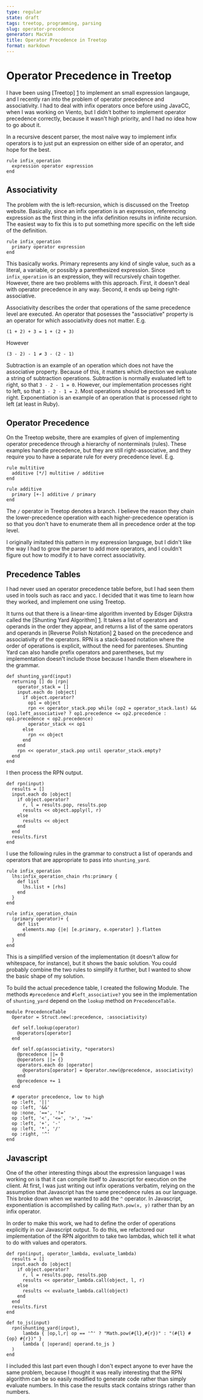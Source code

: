 ```yaml
---
type: regular
state: draft
tags: treetop, programming, parsing
slug: operator-precedence
generator: MacVim
title: Operator Precedence in Treetop
format: markdown
---
```


Operator Precedence in Treetop
==============================

I have been using [Treetop] [1] to implement an small expression langauge, and I recently
ran into the problem of operator precedence and associativity. I had to deal with infix
operators once before using JavaCC, when I was working on Viento, but I didn't bother
to implement operator precedence correctly, because it wasn't high priority, and I had
no idea how to go about it.

  [1]: http://treetop.rubyforge.org

In a recursive descent parser, the most naïve way to implement infix operators is to
just put an expression on either side of an operator, and hope for the best.

    rule infix_operation
      expression operator expression
    end

Associativity
-------------

The problem with the is left-recursion, which is discussed on the Treetop website.
Basically, since an infix operation is an expression, referencing expression as
the first thing in the infix definition results in infinite recursion. The easiest
way to fix this is to put something more specific on the left side of the definition.

    rule infix_operation
      primary operator expression
    end

This basically works. Primary represents any kind of single value, such as a literal,
a variable, or possibly a parenthesized expression. Since `infix_operation` is an expression,
they will recursively chain together. However, there are two problems with this approach.
First, it doesn't deal with operator precedence in any way. Second, it ends up being
right-associative.

Associativity describes the order that operations of the same precedence level are executed.
An operator that posesses the "associative" property is an operator for which associativity
does not matter. E.g.

    (1 + 2) + 3 = 1 + (2 + 3)

However

    (3 - 2) - 1 ≠ 3 - (2 - 1)

Subtraction is an example of an operation which does not have the associative property.
Because of this, it matters which direction we evaluate a string of subtraction operations.
Subtraction is normally evaluated left to right, so that `3 - 2 - 1 = 0`. However, our
implementation processes right to left, so that `3 - 2 - 1 = 2`. Most operations should
be processed left to right. Exponentiation is an example of an operation that is
processed right to left (at least in Ruby).

Operator Precedence
-------------------

On the Treetop website, there are examples of given of implementing operator precedence
through a hierarchy of nonterminals (rules). These examples handle precedence, but they
are still right-associative, and they require you to have a separate rule for every
precedence level. E.g.

    rule multitive
      additive [*/] multitive / additive
    end

    rule additive
      primary [+-] additive / primary
    end

The `/` operator in Treetop denotes a branch. I believe the reason they chain the
lower-precedence operation with each higher-precedence operation is so that you
don't have to enumerate them all in precedence order at the top level.

I originally imitated this pattern in my expression language, but I didn't like
the way I had to grow the parser to add more operators, and I couldn't figure out
how to modify it to have correct associativity.

Precedence Tables
-----------------

I had never used an operator precedence table before, but I had seen them used in tools
such as racc and yacc. I decided that it was time to learn how they worked, and implement
one using Treetop.

It turns out that there is a linear-time algorithm invented by Edsger Dijkstra called the
[Shunting Yard Algorithm] [1]. It takes a list of operators and operands in the order they appear,
and returns a list of the same operators and operands in [Reverse Polish Notation] [2] based on
the precedence and associativity of the operators. RPN is a stack-based notation where the
order of operations is explicit, without the need for parenteses. Shunting Yard can also
handle prefix operators and parentheses, but my implementation doesn't include those because
I handle them elsewhere in the grammar.

  [1]: http://en.wikipedia.org/wiki/Shunting-yard_algorithm
  [2]: http://en.wikipedia.org/wiki/Reverse_Polish_Notation

    def shunting_yard(input)
      returning [] do |rpn|
        operator_stack = []
        input.each do |object|
          if object.operator?
            op1 = object
            rpn << operator_stack.pop while (op2 = operator_stack.last) && (op1.left_associative? ? op1.precedence <= op2.precedence : op1.precedence < op2.precedence)
            operator_stack << op1
          else
            rpn << object
          end
        end
        rpn << operator_stack.pop until operator_stack.empty?
      end
    end

I then process the RPN output.

    def rpn(input)
      results = []
      input.each do |object|
        if object.operator?
          r, l = results.pop, results.pop
          results << object.apply(l, r)
        else
          results << object
        end
      end
      results.first
    end

I use the following rules in the grammar to construct a list of operands and operators that
are appropriate to pass into `shunting_yard`.

    rule infix_operation
      lhs:infix_operation_chain rhs:primary {
        def list
          lhs.list + [rhs]
        end
      }
    end
    
    rule infix_operation_chain
      (primary operator)+ {
        def list
          elements.map {|e| [e.primary, e.operator] }.flatten
        end
      }
    end

This is a simplified version of the implementation (it doesn't allow for whitespace, for
instance), but it shows the basic solution. You could probably combine the two rules to
simplify it further, but I wanted to show the basic shape of my solution.

To build the actual precedence table, I created the following Module. The methods `#precedence`
and `#left_associative?` you see in the implementation of `shunting_yard` depend on the `lookup` method
on `PrecedenceTable`.

    module PrecedenceTable
      Operator = Struct.new(:precedence, :associativity)

      def self.lookup(operator)
        @operators[operator]
      end

      def self.op(associativity, *operators)
        @precedence ||= 0
        @operators ||= {}
        operators.each do |operator|
          @operators[operator] = Operator.new(@precedence, associativity)
        end
        @precedence += 1
      end

      # operator precedence, low to high
      op :left, '||'
      op :left, '&&'
      op :none, '==', '!='
      op :left, '<', '<=', '>', '>='
      op :left, '+', '-'
      op :left, '*', '/'
      op :right, '^'
    end

Javascript
----------

One of the other interesting things about the expression language I was working on is that
it can compile itself to Javascript for execution on the client. At first, I was just writing
out infix operations verbatim, relying on the assumption that Javascript has the same precedence
rules as our language. This broke down when we wanted to add the `^` operator. In Javascript,
exponentiation is accomplished by calling `Math.pow(x, y)` rather than by an infix operator.

In order to make this work, we had to define the order of operations explicitly in our Javascript
output. To do this, we refactored our implementation of the RPN algorithm to take two lambdas, which
tell it what to do with values and operators.

    def rpn(input, operator_lambda, evaluate_lambda)
      results = []
      input.each do |object|
        if object.operator?
          r, l = results.pop, results.pop
          results << operator_lambda.call(object, l, r)
        else
          results << evaluate_lambda.call(object)
        end
      end
      results.first
    end
    
    def to_js(input)
      rpn(shunting_yard(input),
          lambda { |op,l,r| op == '^' ? "Math.pow(#{l},#{r})" : "(#{l} #{op} #{r})" }
          lambda { |operand| operand.to_js }
      )
    end

I included this last part even though I don't expect anyone to ever have the same problem, because
I thought it was really interesting that the RPN algorithm can be so easily modified to generate
code rather than simply evaluate numbers. In this case the results stack contains strings rather
than numbers.


